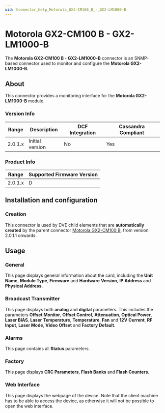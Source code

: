 ```yaml
---
uid: Connector_help_Motorola_GX2-CM100_B_-_GX2-LM1000-B
---
```


# Motorola GX2-CM100 B - GX2-LM1000-B

The **Motorola GX2-CM100 B - GX2-LM1000-B** connector is an SNMP-based connector used to monitor and configure the **Motorola GX2-LM1000-B.**

## About

This connector provides a monitoring interface for the **Motorola GX2-LM1000-B** module.

### Version Info

| **Range** | **Description** | **DCF Integration** | **Cassandra Compliant** |
|------------------|-----------------|---------------------|-------------------------|
| 2.0.1.x          | Initial version | No                  | Yes                     |

### Product Info

| Range | Supported Firmware Version |
|------------------|-----------------------------|
| 2.0.1.x          | D                           |

## Installation and configuration

### Creation

This connector is used by DVE child elements that are **automatically created** by the parent connector [Motorola GX2-CM100 B](xref:Connector_help_Motorola_GX2-CM100_B), from version 2.0.1.1 onwards.

## Usage

### General

This page displays general information about the card, including the **Unit Name**, **Module Type**, **Firmware** and **Hardware** **Version**, **IP Address** and **Physical Address**.

### Broadcast Transmitter

This page displays both **analog** and **digital** parameters. This includes the parameters **Offset Monitor**, **Offset Control**, **Attenuation**, **Optical Power**, **Laser BIAS**, **Laser** **Temperature**, **Temperature**, **Fan** and **12V** **Current**, **RF Input**, **Laser Mode**, **Video Offset** and **Factory Default**.

### Alarms

This page contains all **Status** parameters.

### Factory

This page displays **CRC Parameters**, **Flash Banks** and **Flash Counters**.

### Web Interface

This page displays the webpage of the device. Note that the client machine has to be able to access the device, as otherwise it will not be possible to open the web interface.
